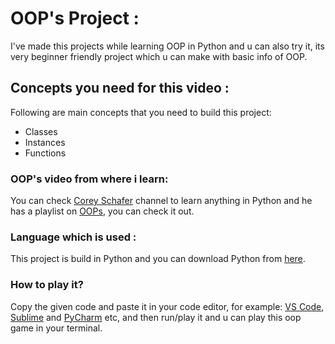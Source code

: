 # OOP's Project :
I've made this projects while learning OOP in Python and u can also try it, its very beginner friendly project which u can make with basic info of OOP.

## Concepts you need for this video :
Following are main concepts that you need to build this project:
* Classes
* Instances
* Functions

### OOP's video from where i learn:
You can check [Corey Schafer](https://www.youtube.com/@coreyms) channel to learn anything in Python and he has a playlist on [OOPs](https://www.youtube.com/watch?v=ZDa-Z5JzLYM&list=PL-osiE80TeTsqhIuOqKhwlXsIBIdSeYtc&index=1), you can check it out.

### Language which is used :
This project is build in Python and you can download Python from [here](https://www.python.org/downloads/).

### How to play it?
Copy the given code and paste it in your code editor, for example: [VS Code](https://code.visualstudio.com/), [Sublime](https://www.sublimetext.com/) and [PyCharm](https://www.jetbrains.com/pycharm/) etc, and then run/play it and u can play this oop game in your terminal. 
